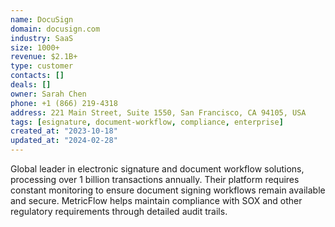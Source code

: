 ```yaml
---
name: DocuSign
domain: docusign.com
industry: SaaS
size: 1000+
revenue: $2.1B+
type: customer
contacts: []
deals: []
owner: Sarah Chen
phone: +1 (866) 219-4318
address: 221 Main Street, Suite 1550, San Francisco, CA 94105, USA
tags: [esignature, document-workflow, compliance, enterprise]
created_at: "2023-10-18"
updated_at: "2024-02-28"
---
```


Global leader in electronic signature and document workflow solutions, processing over 1 billion transactions annually. Their platform requires constant monitoring to ensure document signing workflows remain available and secure. MetricFlow helps maintain compliance with SOX and other regulatory requirements through detailed audit trails.
